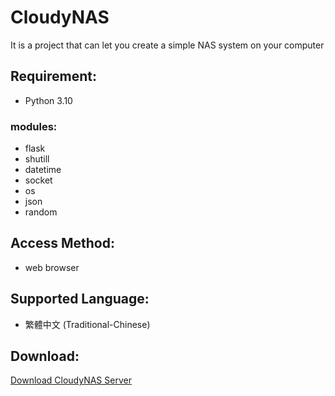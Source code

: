 # CloudyNAS
It is a project that can let you create a simple NAS system on your computer

## Requirement:
- Python 3.10
### modules: 
- flask
- shutill
- datetime
- socket
- os
- json
- random

## Access Method:
- web browser

## Supported Language:
- 繁體中文 (Traditional-Chinese)

## Download:
[Download CloudyNAS Server](https://github.com/JacksonLinQAQ/CloudyNAS/raw/main/CloudyNAS_V2.2.zip)
